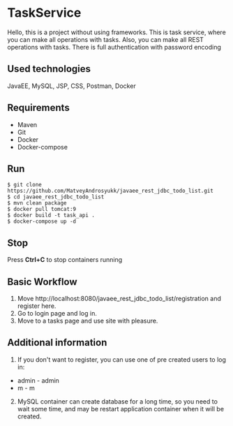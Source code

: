 # TaskService
Hello, this is a project without using frameworks. This is task service, where you can make all operations with 
 tasks. Also, you can make all REST operations with tasks. There is full authentication with 
 password encoding
## Used technologies
JavaEE, MySQL, JSP, CSS, Postman, Docker
## Requirements
+ Maven
+ Git  
+ Docker  
+ Docker-compose  
## Run
```
$ git clone https://github.com/MatveyAndrosyukk/javaee_rest_jdbc_todo_list.git
$ cd javaee_rest_jdbc_todo_list
$ mvn clean package
$ docker pull tomcat:9
$ docker build -t task_api .  
$ docker-compose up -d     
```
## Stop
Press **Ctrl+C** to stop containers running

## Basic Workflow
1. Move http://localhost:8080/javaee_rest_jdbc_todo_list/registration and register here. 
2. Go to login page and log in. 
4. Move to a tasks page and use site with pleasure.  

## Additional information
1. If you don't want to register, you can use one of pre created users to log in:
+ admin - admin
+ m - m
2. MySQL container can create database for a long time, so you need to wait some time, and may be restart application container when it will be created.
